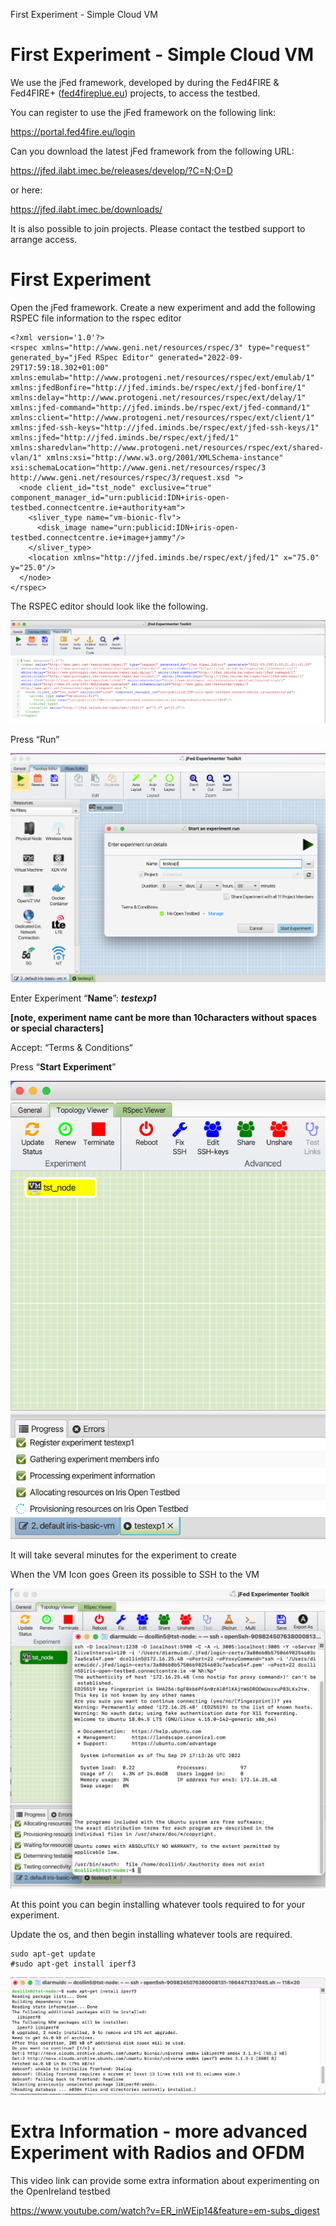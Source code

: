 First Experiment - Simple Cloud VM



# First Experiment - Simple Cloud VM

We use the jFed framework, developed by during the Fed4FIRE & Fed4FIRE+ ([fed4fireplue.eu](http://fed4fireplue.eu)) projects, to access the testbed.

You can register to use the jFed framework on the following link:

<https://portal.fed4fire.eu/login>

Can you download the latest jFed framework from the following URL:

<https://jfed.ilabt.imec.be/releases/develop/?C=N;O=D>

or here:

<https://jfed.ilabt.imec.be/downloads/>

It is also possible to join projects. Please contact the testbed support to arrange access.

# First Experiment

Open the jFed framework. Create a new experiment and add the following RSPEC file information to the rspec editor

```
<?xml version='1.0'?>
<rspec xmlns="http://www.geni.net/resources/rspec/3" type="request" generated_by="jFed RSpec Editor" generated="2022-09-29T17:59:18.302+01:00" xmlns:emulab="http://www.protogeni.net/resources/rspec/ext/emulab/1" xmlns:jfedBonfire="http://jfed.iminds.be/rspec/ext/jfed-bonfire/1" xmlns:delay="http://www.protogeni.net/resources/rspec/ext/delay/1" xmlns:jfed-command="http://jfed.iminds.be/rspec/ext/jfed-command/1" xmlns:client="http://www.protogeni.net/resources/rspec/ext/client/1" xmlns:jfed-ssh-keys="http://jfed.iminds.be/rspec/ext/jfed-ssh-keys/1" xmlns:jfed="http://jfed.iminds.be/rspec/ext/jfed/1" xmlns:sharedvlan="http://www.protogeni.net/resources/rspec/ext/shared-vlan/1" xmlns:xsi="http://www.w3.org/2001/XMLSchema-instance" xsi:schemaLocation="http://www.geni.net/resources/rspec/3 http://www.geni.net/resources/rspec/3/request.xsd ">
  <node client_id="tst_node" exclusive="true" component_manager_id="urn:publicid:IDN+iris-open-testbed.connectcentre.ie+authority+am">
    <sliver_type name="vm-bionic-flv">
      <disk_image name="urn:publicid:IDN+iris-open-testbed.connectcentre.ie+image+jammy"/>
    </sliver_type>
    <location xmlns="http://jfed.iminds.be/rspec/ext/jfed/1" x="75.0" y="25.0"/>
  </node>
</rspec>
```

The RSPEC editor should look like the following.

![RSPEC editor](../assets/first_exp_01.png)

Press “Run”

![RSPEC editor - RUN](../assets/first_exp_02.png)

Enter Experiment “**Name**”: ***testexp1***

**[note, experiment name cant be more than 10characters without spaces or special characters]**

Accept: “Terms & Conditions“

Press “**Start Experiment**”

![RSPEC editor - Start Experiment](../assets/first_exp_03.png)

It will take several minutes for the experiment to create

When the VM Icon goes Green its possible to SSH to the VM

![RSPEC editor - SSH to VM](../assets/first_exp_04.png)

At this point you can begin installing whatever tools required to for your experiment.

Update the os, and then begin installing whatever tools are required.

```
sudo apt-get update
#sudo apt-get install iperf3
```

![Install Tools](../assets/first_exp_05.png)

# Extra Information - more advanced Experiment with Radios and OFDM

This video link can provide some extra information about experimenting on the OpenIreland testbed

<https://www.youtube.com/watch?v=ER_inWEip14&feature=em-subs_digest>
